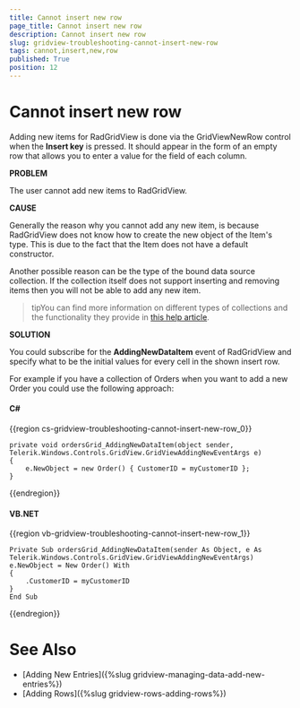 ```yaml
---
title: Cannot insert new row
page_title: Cannot insert new row
description: Cannot insert new row
slug: gridview-troubleshooting-cannot-insert-new-row
tags: cannot,insert,new,row
published: True
position: 12
---
```


# Cannot insert new row

Adding new items for RadGridView is done via the GridViewNewRow control when the __Insert key__ is pressed. It should appear in the form of an empty row that allows you to enter a value for the field of each column.
      
__PROBLEM__

The user cannot add new items to RadGridView.
        
__CAUSE__

Generally the reason why you cannot add any new item, is because RadGridView does not know how to create the new object of the Item's type. This is due to the fact that the Item does not have a default constructor.
        
Another possible reason can be the type of the bound data source collection. If the collection itself does not support inserting and removing items then you will not be able to add any new item.

>tipYou can find more information on different types of collections and the functionality they provide in [this help article](http://msdn.microsoft.com/en-us/library/system.collections(v=vs.110).aspx).
        
__SOLUTION__

You could subscribe for the __AddingNewDataItem__ event of RadGridView and specify what to be the initial values for every cell in the shown insert row.

For example if you have a collection of Orders when you want to add a new Order you could use the following approach:
        
#### __C#__

{{region cs-gridview-troubleshooting-cannot-insert-new-row_0}}

    private void ordersGrid_AddingNewDataItem(object sender, Telerik.Windows.Controls.GridView.GridViewAddingNewEventArgs e)
    {
        e.NewObject = new Order() { CustomerID = myCustomerID };
    }
{{endregion}}

#### __VB.NET__

{{region vb-gridview-troubleshooting-cannot-insert-new-row_1}}

    Private Sub ordersGrid_AddingNewDataItem(sender As Object, e As Telerik.Windows.Controls.GridView.GridViewAddingNewEventArgs)
    e.NewObject = New Order() With 
	{
    	.CustomerID = myCustomerID 
	}
    End Sub
{{endregion}}

# See Also

 * [Adding New Entries]({%slug gridview-managing-data-add-new-entries%})
 * [Adding Rows]({%slug gridview-rows-adding-rows%})
